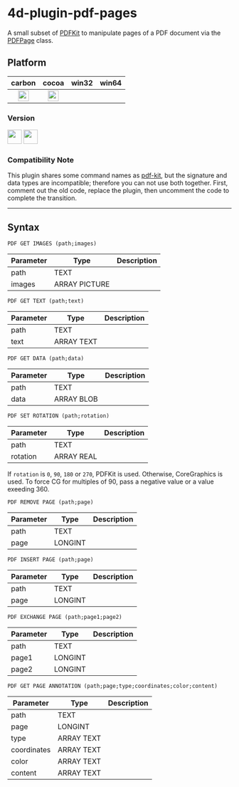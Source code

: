 # 4d-plugin-pdf-pages
A small subset of [PDFKit](https://developer.apple.com/documentation/pdfkit?language=objc) to manipulate pages of a PDF document via the [PDFPage](https://developer.apple.com/documentation/pdfkit/pdfpage?language=objc) class.

## Platform

| carbon | cocoa | win32 | win64 |
|:------:|:-----:|:---------:|:---------:|
|<img src="https://cloud.githubusercontent.com/assets/1725068/22371562/1b091f0a-e4db-11e6-8458-8653954a7cce.png" width="24" height="24" />|<img src="https://cloud.githubusercontent.com/assets/1725068/22371562/1b091f0a-e4db-11e6-8458-8653954a7cce.png" width="24" height="24" />|||

### Version

<img src="https://cloud.githubusercontent.com/assets/1725068/18940649/21945000-8645-11e6-86ed-4a0f800e5a73.png" width="32" height="32" /> <img src="https://cloud.githubusercontent.com/assets/1725068/18940648/2192ddba-8645-11e6-864d-6d5692d55717.png" width="32" height="32" />

### Compatibility Note

This plugin shares some command names as [pdf-kit](https://github.com/miyako/4d-plugin-pdf-kit), but the signature and data types are incompatible; therefore you can not use both together. First, comment out the old code, replace the plugin, then uncomment the code to complete the transition.

---

## Syntax

```
PDF GET IMAGES (path;images)
```

Parameter|Type|Description
------------|------------|----
path|TEXT|
images|ARRAY PICTURE|

```
PDF GET TEXT (path;text)
```

Parameter|Type|Description
------------|------------|----
path|TEXT|
text|ARRAY TEXT|

```
PDF GET DATA (path;data)
```

Parameter|Type|Description
------------|------------|----
path|TEXT|
data|ARRAY BLOB|

```
PDF SET ROTATION (path;rotation)
```

Parameter|Type|Description
------------|------------|----
path|TEXT|
rotation|ARRAY REAL|

If ``rotation`` is ``0``, ``90``, ``180`` or ``270``, PDFKit is used. Otherwise, CoreGraphics is used. To force CG for multiples of 90, pass a negative value or a value exeeding 360.

```
PDF REMOVE PAGE (path;page)
```

Parameter|Type|Description
------------|------------|----
path|TEXT|
page|LONGINT|

```
PDF INSERT PAGE (path;page)
```

Parameter|Type|Description
------------|------------|----
path|TEXT|
page|LONGINT|

```
PDF EXCHANGE PAGE (path;page1;page2)
```

Parameter|Type|Description
------------|------------|----
path|TEXT|
page1|LONGINT|
page2|LONGINT|

```
PDF GET PAGE ANNOTATION (path;page;type;coordinates;color;content)
```

Parameter|Type|Description
------------|------------|----
path|TEXT|
page|LONGINT|
type|ARRAY TEXT|
coordinates|ARRAY TEXT|
color|ARRAY TEXT|
content|ARRAY TEXT|



